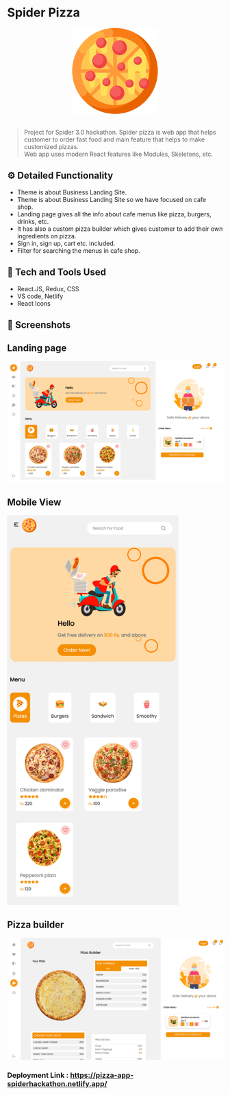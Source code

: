 # Spider Pizza
<div align="center">
  <img width="200px" src="./imgs/logo.png"/>
</div>
<br>

> Project for Spider 3.0 hackathon.
> Spider pizza is web app that helps customer to order fast food and main feature that helps to make customized pizzas.<br>
> Web app uses modern React features like Modules, Skeletons, etc.

## ⚙️ Detailed Functionality
* Theme is about Business Landing Site.
* Theme is about Business Landing Site so we have focused on cafe shop.
* Landing page gives all the info about cafe menus like pizza, burgers, drinks, etc.
* It has also a custom pizza builder which gives customer to add their own ingredients on pizza.
* Sign in, sign up, cart etc. included.
* Filter for searching the menus in cafe shop.
 
## 🚀 Tech and Tools Used

* React.JS, Redux, CSS
* VS code, Netlify
* React Icons


## 📸 Screenshots

## Landing page
<img src="./imgs/home.png" width='800' height='auto'>
<br>

## Mobile View
<img src="./imgs/mobile.png" width='400' height='auto'>
<br>

## Pizza builder
<img src="./imgs/builder.png" width='800' height='auto'>
<br>

### Deployment Link : https://pizza-app-spiderhackathon.netlify.app/
